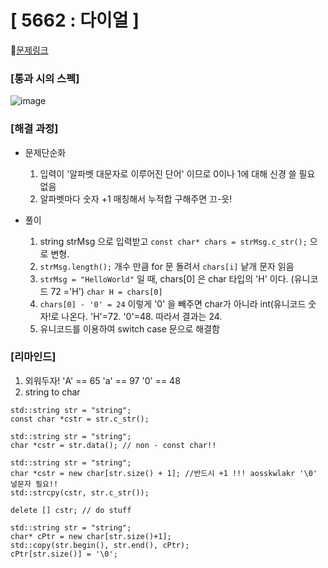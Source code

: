 #  [ 5662 : 다이얼 ]

🔗[문제링크](https://www.acmicpc.net/problem/5662)



###  **[통과 시의 스펙]**
![image](https://github.com/user-attachments/assets/de7c28c9-be35-41e5-bf10-9e24c9017ed6)


### **[해결 과정]**

- 문제단순화
  1. 입력이 '알파벳 대문자로 이루어진 단어' 이므로 0이나 1에 대해 신경 쓸 필요 없음
  2. 알파벳마다 숫자 +1 매칭해서 누적합 구해주면 끄-읏!

 


- 풀이
  1. string strMsg 으로 입력받고 ```const char* chars = strMsg.c_str();``` 으로 변형.
  2. ```strMsg.length();``` 개수 만큼 for 문 돌려서 ```chars[i]``` 낱개 문자 읽음
  3. ```strMsg = "HelloWorld"``` 일 때,  chars[0] 은 char 타입의 'H' 이다. (유니코드 72 ='H')  ```char H = chars[0]```
  4. ```chars[0] - '0' = 24``` 이렇게 '0' 을 빼주면 char가 아니라 int(유니코드 숫자!로 나온다. 'H'=72. '0'=48. 따라서 결과는 24.
  5. 유니코드를 이용하여 switch case 문으로 해결함



###  **[리마인드]** 
1. 외워두자!
   'A' == 65
   'a' == 97
   '0' == 48
2. string to char 
```
std::string str = "string";
const char *cstr = str.c_str();
```

```
std::string str = "string";
char *cstr = str.data(); // non - const char!!
```

```
std::string str = "string";
char *cstr = new char[str.size() + 1]; //반드시 +1 !!! aosskwlakr '\0' 널문자 필요!! 
std::strcpy(cstr, str.c_str());

delete [] cstr; // do stuff
```

```
std::string str = "string";
char* cPtr = new char[str.size()+1];
std::copy(str.begin(), str.end(), cPtr);
cPtr[str.size()] = '\0';
```
